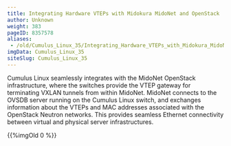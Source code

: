 ```yaml
---
title: Integrating Hardware VTEPs with Midokura MidoNet and OpenStack
author: Unknown
weight: 383
pageID: 8357578
aliases:
 - /old/Cumulus_Linux_35/Integrating_Hardware_VTEPs_with_Midokura_MidoNet_and_OpenStack.html
imgData: Cumulus_Linux_35
siteSlug: Cumulus_Linux_35
---
```

Cumulus Linux seamlessly integrates with the MidoNet OpenStack
infrastructure, where the switches provide the VTEP gateway for
terminating VXLAN tunnels from within MidoNet. MidoNet connects to the
OVSDB server running on the Cumulus Linux switch, and exchanges
information about the VTEPs and MAC addresses associated with the
OpenStack Neutron networks. This provides seamless Ethernet connectivity
between virtual and physical server infrastructures.

{{%imgOld 0 %}}
